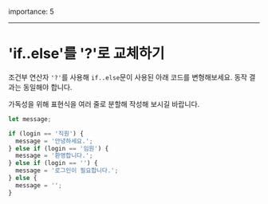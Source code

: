 importance: 5

---

# 'if..else'를 '?'로 교체하기

조건부 연산자 `'?'`를 사용해 `if..else`문이 사용된 아래 코드를 변형해보세요. 동작 결과는 동일해야 합니다. 

가독성을 위해 표현식을 여러 줄로 분할해 작성해 보시길 바랍니다.

```js
let message;

if (login == '직원') {
  message = '안녕하세요.';
} else if (login == '임원') {
  message = '환영합니다.';
} else if (login == '') {
  message = '로그인이 필요합니다.';
} else {
  message = '';
}
```
